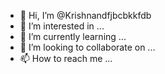 - 👋 Hi, I’m @Krishnandfjbcbkkfdb
- 👀 I’m interested in ...
- 🌱 I’m currently learning ...
- 💞️ I’m looking to collaborate on ...
- 📫 How to reach me ...

<!---
Krishnandfjbcbkkfdb/Krishnandfjbcbkkfdb is a ✨ special ✨ repository because its `README.md` (this file) appears on your GitHub profile.
You can click the Preview link to take a look at your changes.
--->
